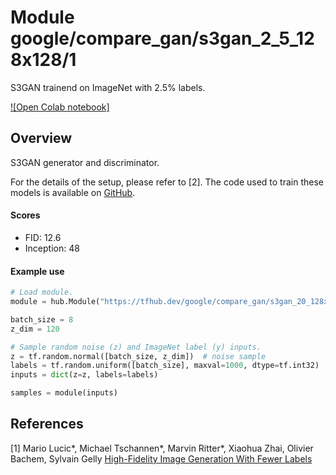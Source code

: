 # Module google/compare_gan/s3gan_2_5_128x128/1

S3GAN trainend on ImageNet with 2.5% labels.

<!-- module-type: image-generator -->
<!-- asset-path: legacy -->
<!-- network-architecture: BiGAN -->
<!-- dataset: imagenet-ilsvrc-2012-cls -->
<!-- fine-tunable: false -->
<!-- format: hub -->


[![Open Colab notebook]](https://colab.research.google.com/github/tensorflow/hub/blob/master/examples/colab/s3gan_generation_with_tf_hub.ipynb)

## Overview

S3GAN generator and discriminator.

For the details of the setup, please refer to [2]. The code used to train these
models is available on [GitHub](https://github.com/google/compare_gan).

#### Scores

*   FID: 12.6
*   Inception: 48

#### Example use

```python
# Load module.
module = hub.Module("https://tfhub.dev/google/compare_gan/s3gan_20_128x128/1")

batch_size = 8
z_dim = 120

# Sample random noise (z) and ImageNet label (y) inputs.
z = tf.random.normal([batch_size, z_dim])  # noise sample
labels = tf.random.uniform([batch_size], maxval=1000, dtype=tf.int32)
inputs = dict(z=z, labels=labels)

samples = module(inputs)
```

## References

[1] Mario Lucic*, Michael Tschannen*, Marvin Ritter*, Xiaohua Zhai, Olivier
Bachem, Sylvain Gelly
[High-Fidelity Image Generation With Fewer Labels](https://arxiv.org/abs/1903.02271)
